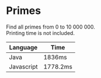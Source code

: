 # Primes

Find all primes from 0 to 10 000 000.  
Printing time is not included.

| Language | Time   |
| ---------| -------|
| Java     | 1836ms |
| Javascript | 1778.2ms |
